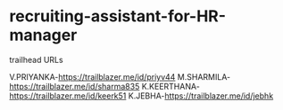 # recruiting-assistant-for-HR-manager

trailhead URLs

V.PRIYANKA-https://trailblazer.me/id/priyv44
M.SHARMILA-https://trailblazer.me/id/sharma835
K.KEERTHANA-https://trailblazer.me/id/keerk51
K.JEBHA-https://trailblazer.me/id/jebhk
